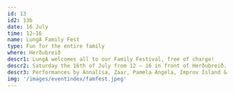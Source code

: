 ```yaml
---
id: 13
id2: 13b
date: 16 July
time: 12–16
name: LungA Family Fest
type: Fun for the entire family
where: Herðubreið
descr1: LungA welcomes all to our Family Festival, free of charge! 
descr2: Saturday the 16th of July from 12 – 16 in front of Herðubreið. We will offer all kinds of activities such as giant bubbles, bouncy house, face paint and candy floss.
descr3: Performances by Annalísa, Zaar, Pamela Angela, Improv Ísland & Sirkus Unga Fólksins.
img: '/images/eventindex/famfest.jpeg'
---
```

